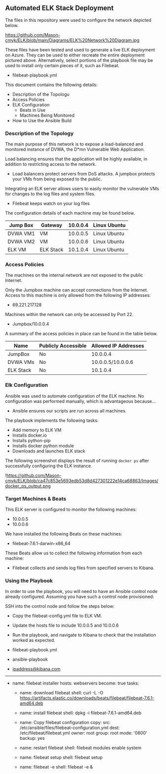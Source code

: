 ## Automated ELK Stack Deployment

The files in this repository were used to configure the network depicted below.

https://github.com/Mason-cmyk/ELK/blob/main/Diagrams/ELK%20Network%20Diagram.jpg

These files have been tested and used to generate a live ELK deployment on Azure. They can be used to either recreate the entire deployment pictured above. Alternatively, select portions of the playbook file may be used to install only certain pieces of it, such as Filebeat.

  - filebeat-playbook.yml

This document contains the following details:
- Description of the Topologu
- Access Policies
- ELK Configuration
  - Beats in Use
  - Machines Being Monitored
- How to Use the Ansible Build


### Description of the Topology

The main purpose of this network is to expose a load-balanced and monitored instance of DVWA, the D*mn Vulnerable Web Application.

Load balancing ensures that the application will be highly available, in addition to restricting access to the network.
- Load balancers protect servers from DoS attacks. A jumpbox protects your VMs from being exposed to the public.

Integrating an ELK server allows users to easily monitor the vulnerable VMs for changes to the log files and system files.
- Filebeat keeps watch on your log files


The configuration details of each machine may be found below.


| Jump Box | Gateway   | 10.0.0.4 | Linux Ubuntu |
|----------|-----------|----------|--------------|
| DVWA VM1 | VM        | 10.0.0.5 | Linux Ubuntu |
| DVWA VM2 | VM        | 10.0.0.6 | Linux Ubuntu |
| ELK VM   | ELK Stack | 10.1.0.4 | Linux Ubuntu |

### Access Policies

The machines on the internal network are not exposed to the public Internet. 

Only the Jumpbox machine can accept connections from the Internet. Access to this machine is only allowed from the following IP addresses:
- 69.221.217.128

Machines within the network can only be accessed by Port 22.
- Jumpbox/10.0.0.4

A summary of the access policies in place can be found in the table below.

| Name      | Publicly Accessible | Allowed IP Addresses |
|-----------|---------------------|----------------------|
| JumpBox   | No                  | 10.0.0.4             |
| DVWA VMs  | No                  | 10.0.0.5/10.0.0.6    |
| ELK Stack | No                  | 10.1.0.4             |

### Elk Configuration

Ansible was used to automate configuration of the ELK machine. No configuration was performed manually, which is advantageous because...
- Ansible ensures our scripts are run across all machines.

The playbook implements the following tasks:
- Add memory to ELK VM
- Installs docker.io
- Installs python-pip
- Installs docker python module
- Downloads and launches ELK stack

The following screenshot displays the result of running `docker ps` after successfully configuring the ELK instance.

!https://github.com/Mason-cmyk/ELK/blob/ca47c853e5693edb53d8d427301222e14ca68863/Images/docker_ps_output.png

### Target Machines & Beats
This ELK server is configured to monitor the following machines:
- 10.0.0.5
- 10.0.0.6

We have installed the following Beats on these machines:
- filebeat-7.6.1-darwin-x86_64

These Beats allow us to collect the following information from each machine:
- Filebeat collects and sends log files from specified servers to Kibana.

### Using the Playbook
In order to use the playbook, you will need to have an Ansible control node already configured. Assuming you have such a control node provisioned: 

SSH into the control node and follow the steps below:
- Copy the filebeat-config.yml file to ELK VM.
- Update the hosts file to include 10.0.0.5 and 10.0.0.6
- Run the playbook, and navigate to Kibana to check that the installation worked as expected.


- filebeat-playbook.yml
- ansible-playbook
- ipaddress@kibana.com

---
  - name: filebeat installer
    hosts: webservers
    become: true
    tasks:
    
    - name: download filebeat
      shell: curl -L -O  https://artifacts.elastic.co/downloads/beats/filebeat/filebeat-7.6.1-amd64.deb
            
    - name: install filebeat
      shell: dpkg -i filebeat-7.6.1-amd64.deb 

    - name: Copy filebeat configuration
      copy:
       src: /etc/ansible/files/filebeat-configuration.yml
       dest: /etc/filebeat/filebeat.yml
       owner: root
       group: root
       mode: '0600'
       backup: yes

    - name: restart filebeat
      shell: filebeat modules enable system
   
    - name: filebeat setup
      shell: filebeat setup
  
    - name: filebeat -e
      shell: filebeat -e &
      ```

